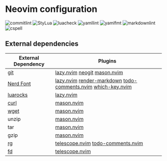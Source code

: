 # Neovim configuration

![commitlint](https://img.shields.io/github/actions/workflow/status/CelticBoozer/nvim-config/commitlint.yaml?branch=master&label=commitlint)
![StyLua](https://img.shields.io/github/actions/workflow/status/CelticBoozer/nvim-config/stylua.yaml?branch=master&label=StyLua)
![luacheck](https://img.shields.io/github/actions/workflow/status/CelticBoozer/nvim-config/luacheck.yaml?branch=master&label=luacheck)
![yamllint](https://img.shields.io/github/actions/workflow/status/CelticBoozer/nvim-config/yamllint.yaml?branch=master&label=yamllint)
![yamlfmt](https://img.shields.io/github/actions/workflow/status/CelticBoozer/nvim-config/yamlfmt.yaml?branch=master&label=yamlfmt)
![markdownlint](https://img.shields.io/github/actions/workflow/status/CelticBoozer/nvim-config/markdownlint.yaml?branch=master&label=markdownlint)
![cspell](https://img.shields.io/github/actions/workflow/status/CelticBoozer/nvim-config/cspell.yaml?branch=master&label=cspell)

## External dependencies

|External Dependency | Plugins |
|--------------------|---------|
| [git](https://git-scm.com/downloads) | [lazy.nvim](https://github.com/folke/lazy.nvim) [neogit](https://github.com/NeogitOrg/neogit) [mason.nvim](https://github.com/williamboman/mason.nvim) |
| [Nerd Font](https://www.nerdfonts.com/) | [lazy.nvim](https://github.com/folke/lazy.nvim) [render-markdown](https://github.com/MeanderingProgrammer/render-markdown.nvim) [todo-comments.nvim](https://github.com/folke/todo-comments.nvim) [which-key.nvim](https://github.com/folke/which-key.nvim) |
| [luarocks](https://luarocks.org/) | [lazy.nvim](https://github.com/folke/lazy.nvim) |
| [curl](https://curl.se/download.html) | [mason.nvim](https://github.com/williamboman/mason.nvim) |
| [wget](https://www.gnu.org/software/wget/) | [mason.nvim](https://github.com/williamboman/mason.nvim) |
| unzip | [mason.nvim](https://github.com/williamboman/mason.nvim) |
| tar | [mason.nvim](https://github.com/williamboman/mason.nvim) |
| gzip | [mason.nvim](https://github.com/williamboman/mason.nvim) |
| [rg](https://github.com/BurntSushi/ripgrep) | [telescope.nvim](https://github.com/nvim-telescope/telescope.nvim) [todo-comments.nvim](https://github.com/folke/todo-comments.nvim) |
| [fd](https://github.com/sharkdp/fd) | [telescope.nvim](https://github.com/nvim-telescope/telescope.nvim) |
